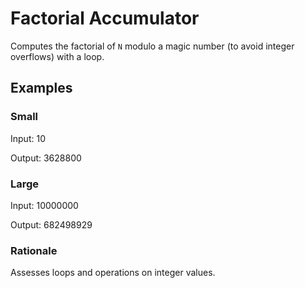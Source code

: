 # Factorial Accumulator

Computes the factorial of `N` modulo a magic number (to avoid integer overflows) with a loop.

## Examples

### Small

Input: 10

Output: 3628800

### Large

Input: 10000000

Output: 682498929

### Rationale

Assesses loops and operations on integer values.
